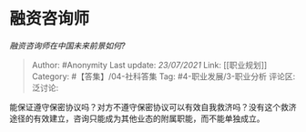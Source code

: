 # 融资咨询师
*融资咨询师在中国未来前景如何?*

> Author: #Anonymity
> Last update: *23/07/2021*
> Link: [[职业规划]]
> Category: #【答集】/04-社科答集
> Tag: #4-职业发展/3-职业分析
> 评论区:
> 泛讨论:

能保证遵守保密协议吗？对方不遵守保密协议可以有效自我救济吗？没有这个救济途径的有效建立，咨询只能成为其他业态的附属职能，而不能单独成立。
